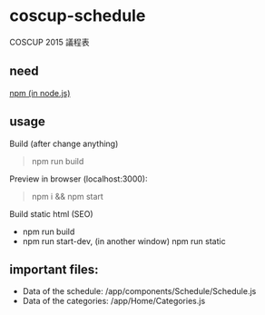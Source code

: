 # coscup-schedule

COSCUP 2015 議程表

## need

[npm (in node.js)](https://nodejs.org/download/)

## usage

Build (after change anything)

> npm run build

Preview in browser (localhost:3000):

> npm i && npm start


Build static html (SEO)

* npm run build
* npm run start-dev, (in another window) npm run static

## important files:

* Data of the schedule: /app/components/Schedule/Schedule.js
* Data of the categories: /app/Home/Categories.js 
